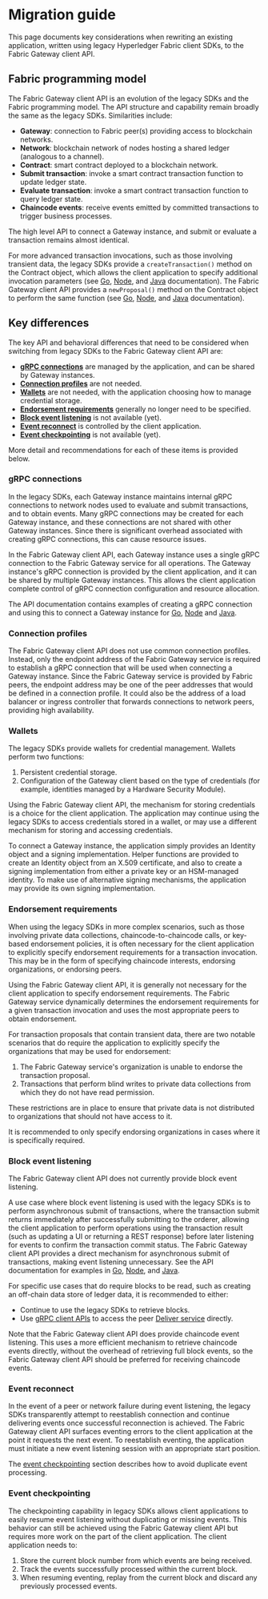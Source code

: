# Migration guide

This page documents key considerations when rewriting an existing application, written using legacy Hyperledger Fabric client SDKs, to the Fabric Gateway client API.

## Fabric programming model

The Fabric Gateway client API is an evolution of the legacy SDKs and the Fabric programming model. The API structure and capability remain broadly the same as the legacy SDKs. Similarities include:

- **Gateway**: connection to Fabric peer(s) providing access to blockchain networks.
- **Network**: blockchain network of nodes hosting a shared ledger (analogous to a channel).
- **Contract**: smart contract deployed to a blockchain network.
- **Submit transaction**: invoke a smart contract transaction function to update ledger state.
- **Evaluate transaction**: invoke a smart contract transaction function to query ledger state.
- **Chaincode events**: receive events emitted by committed transactions to trigger business processes.

The high level API to connect a Gateway instance, and submit or evaluate a transaction remains almost identical.

For more advanced transaction invocations, such as those involving transient data, the legacy SDKs provide a `createTransaction()` method on the Contract object, which allows the client application to specify additional invocation parameters (see [Go](https://pkg.go.dev/github.com/hyperledger/fabric-sdk-go/pkg/gateway?utm_source=godoc#Contract.CreateTransaction), [Node](https://hyperledger.github.io/fabric-sdk-node/release-2.2/module-fabric-network.Contract.html#createTransaction), and [Java](https://hyperledger.github.io/fabric-gateway-java/release-2.2/org/hyperledger/fabric/gateway/Contract.html#createTransaction(java.lang.String)) documentation). The Fabric Gateway client API provides a `newProposal()` method on the Contract object to perform the same function (see [Go](https://pkg.go.dev/github.com/hyperledger/fabric-gateway/pkg/client#Contract.NewProposal), [Node](https://hyperledger.github.io/fabric-gateway/main/api/node/interfaces/Contract.html#newProposal), and [Java](https://hyperledger.github.io/fabric-gateway/main/api/java/org/hyperledger/fabric/client/Contract.html#newProposal(java.lang.String)) documentation).

## Key differences

The key API and behavioral differences that need to be considered when switching from legacy SDKs to the Fabric Gateway client API are:

- **[gRPC connections](#grpc-connections)** are managed by the application, and can be shared by Gateway instances.
- **[Connection profiles](#connection-profiles)** are not needed.
- **[Wallets](#wallets)** are not needed, with the application choosing how to manage credential storage.
- **[Endorsement requirements](#endorsement-requirements)** generally no longer need to be specified.
- **[Block event listening](#block-event-listening)** is not available (yet).
- **[Event reconnect](#event-reconnect)** is controlled by the client application.
- **[Event checkpointing](#event-checkpointing)** is not available (yet).

More detail and recommendations for each of these items is provided below.

### gRPC connections

In the legacy SDKs, each Gateway instance maintains internal gRPC connections to network nodes used to evaluate and submit transactions, and to obtain events. Many gRPC connections may be created for each Gateway instance, and these connections are not shared with other Gateway instances. Since there is significant overhead associated with creating gRPC connections, this can cause resource issues.

In the Fabric Gateway client API, each Gateway instance uses a single gRPC connection to the Fabric Gateway service for all operations. The Gateway instance's gRPC connection is provided by the client application, and it can be shared by multiple Gateway instances. This allows the client application complete control of gRPC connection configuration and resource allocation.

The API documentation contains examples of creating a gRPC connection and using this to connect a Gateway instance for [Go](https://pkg.go.dev/github.com/hyperledger/fabric-gateway/pkg/client#example-package), [Node](https://hyperledger.github.io/fabric-gateway/main/api/node/#example) and [Java](https://hyperledger.github.io/fabric-gateway/main/api/java/).

### Connection profiles

The Fabric Gateway client API does not use common connection profiles. Instead, only the endpoint address of the Fabric Gateway service is required to establish a gRPC connection that will be used when connecting a Gateway instance. Since the Fabric Gateway service is provided by Fabric peers, the endpoint address may be one of the peer addresses that would be defined in a connection profile. It could also be the address of a load balancer or ingress controller that forwards connections to network peers, providing high availability.

### Wallets

The legacy SDKs provide wallets for credential management. Wallets perform two functions:

1. Persistent credential storage.
1. Configuration of the Gateway client based on the type of credentials (for example, identities managed by a Hardware Security Module).

Using the Fabric Gateway client API, the mechanism for storing credentials is a choice for the client application. The application may continue using the legacy SDKs to access credentials stored in a wallet, or may use a different mechanism for storing and accessing credentials.

To connect a Gateway instance, the application simply provides an Identity object and a signing implementation. Helper functions are provided to create an Identity object from an X.509 certificate, and also to create a signing implementation from either a private key or an HSM-managed identity. To make use of alternative signing mechanisms, the application may provide its own signing implementation.

### Endorsement requirements

When using the legacy SDKs in more complex scenarios, such as those involving private data collections, chaincode-to-chaincode calls, or key-based endorsement policies, it is often necessary for the client application to explicitly specify endorsement requirements for a transaction invocation. This may be in the form of specifying chaincode interests, endorsing organizations, or endorsing peers.

Using the Fabric Gateway client API, it is generally not necessary for the client application to specify endorsement requirements. The Fabric Gateway service dynamically determines the endorsement requirements for a given transaction invocation and uses the most appropriate peers to obtain endorsement.

For transaction proposals that contain transient data, there are two notable scenarios that do require the application to explicitly specify the organizations that may be used for endorsement:

1. The Fabric Gateway service's organization is unable to endorse the transaction proposal.
1. Transactions that perform blind writes to private data collections from which they do not have read permission.

These restrictions are in place to ensure that private data is not distributed to organizations that should not have access to it.

It is recommended to only specify endorsing organizations in cases where it is specifically required.

### Block event listening

The Fabric Gateway client API does not currently provide block event listening.

A use case where block event listening is used with the legacy SDKs is to perform asynchronous submit of transactions, where the transaction submit returns immediately after successfully submitting to the orderer, allowing the client application to perform operations using the transaction result (such as updating a UI or returning a REST response) before later listening for events to confirm the transaction commit status. The Fabric Gateway client API provides a direct mechanism for asynchronous submit of transactions, making event listening unnecessary. See the API documentation for examples in [Go](https://pkg.go.dev/github.com/hyperledger/fabric-gateway/pkg/client#Contract.SubmitAsync), [Node](https://hyperledger.github.io/fabric-gateway/main/api/node/interfaces/Contract.html), and [Java](https://hyperledger.github.io/fabric-gateway/main/api/java/org/hyperledger/fabric/client/Contract.html).

For specific use cases that do require blocks to be read, such as creating an off-chain data store of ledger data, it is recommended to either:

- Continue to use the legacy SDKs to retrieve blocks.
- Use [gRPC client APIs](https://grpc.io/) to access the peer [Deliver service](https://github.com/hyperledger/fabric-protos/blob/c6ece3f9b7f977fd83b243af9dc8e5dd7c926f52/peer/events.proto#L65-L81) directly.

Note that the Fabric Gateway client API does provide chaincode event listening. This uses a more efficient mechanism to retrieve chaincode events directly, without the overhead of retrieving full block events, so the Fabric Gateway client API should be preferred for receiving chaincode events.

### Event reconnect

In the event of a peer or network failure during event listening, the legacy SDKs transparently attempt to reestablish connection and continue delivering events once successful reconnection is achieved. The Fabric Gateway client API surfaces eventing errors to the client application at the point it requests the next event. To reestablish eventing, the application must initiate a new event listening session with an appropriate start position.

The [event checkpointing](#event-checkpointing) section describes how to avoid duplicate event processing.

### Event checkpointing

The checkpointing capability in legacy SDKs allows client applications to easily resume event listening without duplicating or missing events. This behavior can still be achieved using the Fabric Gateway client API but requires more work on the part of the client application. The client application needs to:

1. Store the current block number from which events are being received.
1. Track the events successfully processed within the current block.
1. When resuming eventing, replay from the current block and discard any previously processed events.
